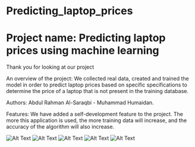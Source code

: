 # Predicting_laptop_prices


# Project name: Predicting laptop prices using machine learning

Thank you for looking at our project

An overview of the project: We collected real data, created and trained the model in order
to predict laptop prices based on specific specifications to determine the price of a 
laptop that is not present in the training database.

Authors: Abdul Rahman Al-Saraqbi - Muhammad Humaidan.

Features: We have added a self-development feature to the project. The more this application is used, 
the more training data will increase, and the accuracy of the algorithm will also increase.

![Alt Text](images/Screenshot_2023-10-03_233213.png)
![Alt Text](images/Screenshot_2023-10-03_233256.png)
![Alt Text](images/Screenshot_2023-10-03_233347.png)
![Alt Text](images/Screenshot_2023-10-03_233502.png)
![Alt Text](images/Screenshot_2023-10-03_233610.png)

